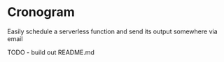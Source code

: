 # Cronogram

Easily schedule a serverless function and send its output somewhere via email

TODO - build out README.md
